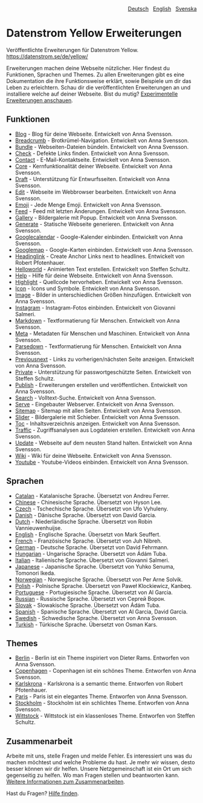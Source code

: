 <p align="right"><a href="README-de.md">Deutsch</a> &nbsp; <a href="README.md">English</a> &nbsp; <a href="README-sv.md">Svenska</a></p>

# Datenstrom Yellow Erweiterungen

Veröffentlichte Erweiterungen für Datenstrom Yellow. https://datenstrom.se/de/yellow/

Erweiterungen machen deine Webseite nützlicher. Hier findest du Funktionen, Sprachen und Themes. Zu allen Erweiterungen gibt es eine Dokumentation die ihre Funktionsweise erklärt, sowie Beispiele um dir das Leben zu erleichtern. Schau dir die veröffentlichten Erweiterungen an und installiere welche auf deiner Webseite. Bist du mutig? [Experimentelle Erweiterungen anschauen](https://github.com/topics/datenstrom-yellow).

## Funktionen

* [Blog](https://github.com/annaesvensson/yellow-blog/tree/main/README-de.md) - Blog für deine Webseite. Entwickelt von Anna Svensson.
* [Breadcrumb](https://github.com/annaesvensson/yellow-breadcrumb/tree/main/README-de.md) - Brotkrümel-Navigation. Entwickelt von Anna Svensson.
* [Bundle](https://github.com/annaesvensson/yellow-bundle/tree/main/README-de.md) - Webseiten-Dateien bündeln. Entwickelt von Anna Svensson.
* [Check](https://github.com/annaesvensson/yellow-check/tree/main/README-de.md) - Defekte Links finden. Entwickelt von Anna Svensson.
* [Contact](https://github.com/annaesvensson/yellow-contact/tree/main/README-de.md) - E-Mail-Kontaktseite. Entwickelt von Anna Svensson.
* [Core](https://github.com/annaesvensson/yellow-core/tree/main/README-de.md) - Kernfunktionalität deiner Webseite. Entwickelt von Anna Svensson.
* [Draft](https://github.com/annaesvensson/yellow-draft/tree/main/README-de.md) - Unterstützung für Entwurfsseiten. Entwickelt von Anna Svensson.
* [Edit](https://github.com/annaesvensson/yellow-edit/tree/main/README-de.md) - Webseite im Webbrowser bearbeiten. Entwickelt von Anna Svensson.
* [Emoji](https://github.com/annaesvensson/yellow-emoji/tree/main/README-de.md) - Jede Menge Emoji. Entwickelt von Anna Svensson.
* [Feed](https://github.com/annaesvensson/yellow-feed/tree/main/README-de.md) - Feed mit letzten Änderungen. Entwickelt von Anna Svensson.
* [Gallery](https://github.com/annaesvensson/yellow-gallery/tree/main/README-de.md) - Bildergalerie mit Popup. Entwickelt von Anna Svensson.
* [Generate](https://github.com/annaesvensson/yellow-generate/tree/main/README-de.md) - Statische Webseite generieren. Entwickelt von Anna Svensson.
* [Googlecalendar](https://github.com/annaesvensson/yellow-googlecalendar/tree/main/README-de.md) - Google-Kalender einbinden. Entwickelt von Anna Svensson.
* [Googlemap](https://github.com/annaesvensson/yellow-googlemap/tree/main/README-de.md) - Google-Karten einbinden. Entwickelt von Anna Svensson.
* [Headinglink](https://github.com/pftnhr/yellow-headinglink) - Create Anchor Links next to headlines. Entwickelt von Robert Pfotenhauer.
* [Helloworld](https://github.com/schulle4u/yellow-helloworld) - Animierten Text erstellen. Entwickelt von Steffen Schultz.
* [Help](https://github.com/annaesvensson/yellow-help/tree/main/README-de.md) - Hilfe für deine Webseite. Entwickelt von Anna Svensson.
* [Highlight](https://github.com/annaesvensson/yellow-highlight/tree/main/README-de.md) - Quellcode hervorheben. Entwickelt von Anna Svensson.
* [Icon](https://github.com/annaesvensson/yellow-icon/tree/main/README-de.md) - Icons und Symbole. Entwickelt von Anna Svensson.
* [Image](https://github.com/annaesvensson/yellow-image/tree/main/README-de.md) - Bilder in unterschiedlichen Größen hinzufügen. Entwickelt von Anna Svensson.
* [Instagram](https://github.com/GiovanniSalmeri/yellow-instagram) - Instagram-Fotos einbinden. Entwickelt von Giovanni Salmeri.
* [Markdown](https://github.com/annaesvensson/yellow-markdown/tree/main/README-de.md) - Textformatierung für Menschen. Entwickelt von Anna Svensson.
* [Meta](https://github.com/annaesvensson/yellow-meta/tree/main/README-de.md) - Metadaten für Menschen und Maschinen. Entwickelt von Anna Svensson.
* [Parsedown](https://github.com/annaesvensson/yellow-parsedown/tree/main/README-de.md) - Textformatierung für Menschen. Entwickelt von Anna Svensson.
* [Previousnext](https://github.com/annaesvensson/yellow-previousnext/tree/main/README-de.md) - Links zu vorherigen/nächsten Seite anzeigen. Entwickelt von Anna Svensson.
* [Private](https://github.com/schulle4u/yellow-private/tree/main/README-de.md) - Unterstützung für passwortgeschützte Seiten. Entwickelt von Steffen Schultz.
* [Publish](https://github.com/annaesvensson/yellow-publish/tree/main/README-de.md) - Erweiterungen erstellen und veröffentlichen. Entwickelt von Anna Svensson.
* [Search](https://github.com/annaesvensson/yellow-search/tree/main/README-de.md) - Volltext-Suche. Entwickelt von Anna Svensson.
* [Serve](https://github.com/annaesvensson/yellow-serve/tree/main/README-de.md) - Eingebauter Webserver. Entwickelt von Anna Svensson.
* [Sitemap](https://github.com/annaesvensson/yellow-sitemap/tree/main/README-de.md) - Sitemap mit allen Seiten. Entwickelt von Anna Svensson.
* [Slider](https://github.com/annaesvensson/yellow-slider/tree/main/README-de.md) - Bildergalerie mit Schieber. Entwickelt von Anna Svensson.
* [Toc](https://github.com/annaesvensson/yellow-toc/tree/main/README-de.md) - Inhaltsverzeichnis anzeigen. Entwickelt von Anna Svensson.
* [Traffic](https://github.com/annaesvensson/yellow-traffic/tree/main/README-de.md) - Zugriffsanalysen aus Logdateien erstellen. Entwickelt von Anna Svensson.
* [Update](https://github.com/annaesvensson/yellow-update/tree/main/README-de.md) - Webseite auf dem neusten Stand halten. Entwickelt von Anna Svensson.
* [Wiki](https://github.com/annaesvensson/yellow-wiki/tree/main/README-de.md) - Wiki für deine Webseite. Entwickelt von Anna Svensson.
* [Youtube](https://github.com/annaesvensson/yellow-youtube/tree/main/README-de.md) - Youtube-Videos einbinden. Entwickelt von Anna Svensson.

## Sprachen

* [Catalan](https://github.com/annaesvensson/yellow-language/tree/main/translations/catalan) - Katalanische Sprache. Übersetzt von Andreu Ferrer.
* [Chinese](https://github.com/annaesvensson/yellow-language/tree/main/translations/chinese) - Chinesische Sprache. Übersetzt von Hyson Lee.
* [Czech](https://github.com/annaesvensson/yellow-language/tree/main/translations/czech) - Tschechische Sprache. Übersetzt von Ufo Vyhuleny.
* [Danish](https://github.com/annaesvensson/yellow-language/tree/main/translations/danish) - Dänische Sprache. Übersetzt von David Garcia.
* [Dutch](https://github.com/annaesvensson/yellow-language/tree/main/translations/dutch) - Niederländische Sprache. Übersetzt von Robin Vannieuwenhuijse.
* [English](https://github.com/annaesvensson/yellow-language/tree/main/translations/english) - Englische Sprache. Übersetzt von Mark Seuffert.
* [French](https://github.com/annaesvensson/yellow-language/tree/main/translations/french) - Französische Sprache. Übersetzt von Juh Nibreh.
* [German](https://github.com/annaesvensson/yellow-language/tree/main/translations/german) - Deutsche Sprache. Übersetzt von David Fehrmann.
* [Hungarian](https://github.com/annaesvensson/yellow-language/tree/main/translations/hungarian) - Ungarische Sprache. Übersetzt von Ádám Tuba.
* [Italian](https://github.com/annaesvensson/yellow-language/tree/main/translations/italian) - Italienische Sprache. Übersetzt von Giovanni Salmeri.
* [Japanese](https://github.com/annaesvensson/yellow-language/tree/main/translations/japanese) - Japanische Sprache. Übersetzt von Yuhko Senuma, Tomonori Ikeda.
* [Norwegian](https://github.com/annaesvensson/yellow-language/tree/main/translations/norwegian) - Norwegische Sprache. Übersetzt von Per Arne Solvik.
* [Polish](https://github.com/annaesvensson/yellow-language/tree/main/translations/polish) - Polnische Sprache. Übersetzt von Paweł Klockiewicz, Kanbeq.
* [Portuguese](https://github.com/annaesvensson/yellow-language/tree/main/translations/portuguese) - Portugiesische Sprache. Übersetzt von Al Garcia.
* [Russian](https://github.com/annaesvensson/yellow-language/tree/main/translations/russian) - Russische Sprache. Übersetzt von Сергей Ворон.
* [Slovak](https://github.com/annaesvensson/yellow-language/tree/main/translations/slovak) - Slowakische Sprache. Übersetzt von Ádám Tuba.
* [Spanish](https://github.com/annaesvensson/yellow-language/tree/main/translations/spanish) - Spanische Sprache. Übersetzt von Al Garcia, David Garcia.
* [Swedish](https://github.com/annaesvensson/yellow-language/tree/main/translations/swedish) - Schwedische Sprache. Übersetzt von Anna Svensson.
* [Turkish](https://github.com/annaesvensson/yellow-language/tree/main/translations/turkish) - Türkische Sprache. Übersetzt von Osman Kars.

## Themes

* [Berlin](https://github.com/annaesvensson/yellow-berlin/tree/main/README-de.md) - Berlin ist ein Theme inspiriert von Dieter Rams. Entworfen von Anna Svensson.
* [Copenhagen](https://github.com/annaesvensson/yellow-copenhagen/tree/main/README-de.md) - Copenhagen ist ein schönes Theme. Entworfen von Anna Svensson.
* [Karlskrona](https://github.com/pftnhr/yellow-karlskrona) - Karlskrona is a semantic theme. Entworfen von Robert Pfotenhauer.
* [Paris](https://github.com/annaesvensson/yellow-paris/tree/main/README-de.md) - Paris ist ein elegantes Theme. Entworfen von Anna Svensson.
* [Stockholm](https://github.com/annaesvensson/yellow-stockholm/tree/main/README-de.md) - Stockholm ist ein schlichtes Theme. Entworfen von Anna Svensson.
* [Wittstock](https://github.com/schulle4u/yellow-wittstock/tree/main/README-de.md) - Wittstock ist ein klassenloses Theme. Entworfen von Steffen Schultz.

## Zusammenarbeit

Arbeite mit uns, stelle Fragen und melde Fehler. Es interessiert uns was du machen möchtest und welche Probleme du hast. Je mehr wir wissen, desto besser können wir dir helfen. Unsere Netzgemeinschaft ist ein Ort um sich gegenseitig zu helfen. Wo man Fragen stellen und beantworten kann. [Weitere Informationen zum Zusammenarbeiten](https://datenstrom.se/de/yellow/help/contributing-guidelines).

Hast du Fragen? [Hilfe finden](https://datenstrom.se/de/yellow/help/).
